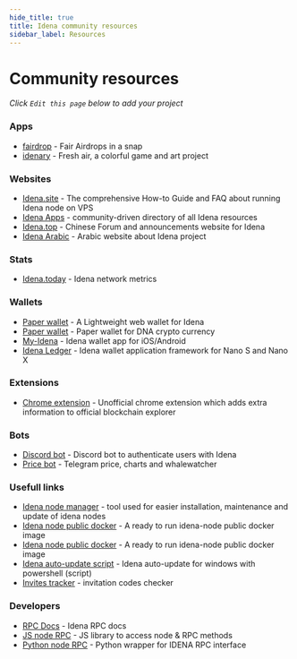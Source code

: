 ```yaml
---
hide_title: true
title: Idena community resources
sidebar_label: Resources
---
```


# Community resources

_Click `Edit this page` below to add your project_

### Apps

- [fairdrop](https://fairdrop.io/) - Fair Airdrops in a snap
- [idenary](https://idenary.com/) - Fresh air, a colorful game and art project

### Websites

- [Idena.site](https://idena.site/) - The comprehensive How-to Guide and FAQ about running Idena node on VPS
- [Idena Apps](https://idena-apps.org/) - community-driven directory of all Idena resources
- [Idena.top](http://idena.top/) - Chinese Forum and announcements website for Idena
- [Idena Arabic](https://idena-ar.com/) - Arabic website about Idena project

### Stats

- [Idena.today](https://idena.today/) - Idena network metrics

### Wallets

- [Paper wallet](https://pocket.idena.dev/#/) - A Lightweight web wallet for Idena
- [Paper wallet](https://angainordev.github.io/DnaMask/) - Paper wallet for DNA crypto currency
- [My-Idena](https://github.com/redDwarf03/my-idena/releases) - Idena wallet app for iOS/Android
- [Idena Ledger](https://github.com/idelse/idena-ledger) - Idena wallet application framework for Nano S and Nano X

### Extensions

- [Chrome extension](https://chrome.google.com/webstore/detail/kjofkncddljaibaboapilmhoanacaoil/) - Unofficial chrome extension which adds extra information to official blockchain explorer

### Bots

- [Discord bot](https://github.com/iyomisc/idenauth) - Discord bot to authenticate users with Idena
- [Price bot](https://t.me/idenarobot) - Telegram price, charts and whalewatcher

### Usefull links

- [Idena node manager](https://gitlab.com/crackowich/idena-manager) - tool used for easier installation, maintenance and update of idena nodes
- [Idena node public docker](https://hub.docker.com/r/rinzlerfr/idena-node) - A ready to run idena-node public docker image
- [Idena node public docker](https://hub.docker.com/repository/docker/idenadev/idena) - A ready to run idena-node public docker image
- [Idena auto-update script](https://github.com/codev911/idena-autoupdate-windows) - Idena auto-update for windows with powershell (script)
- [Invites tracker](https://realmahmoud.github.io/InvitesTracker/) - invitation codes checker

### Developers

- [RPC Docs](https://www.idelse.com/idena/idena) - Idena RPC docs
- [JS node RPC](https://idena.gitbook.io/idelse/idena-js/quick-start) - JS library to access node & RPC methods
- [Python node RPC](https://github.com/Endogen/idena-api) - Python wrapper for IDENA RPC interface
